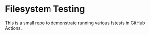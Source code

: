 # Filesystem Testing

This is a small repo to demonstrate running various fstests in GitHub Actions.
